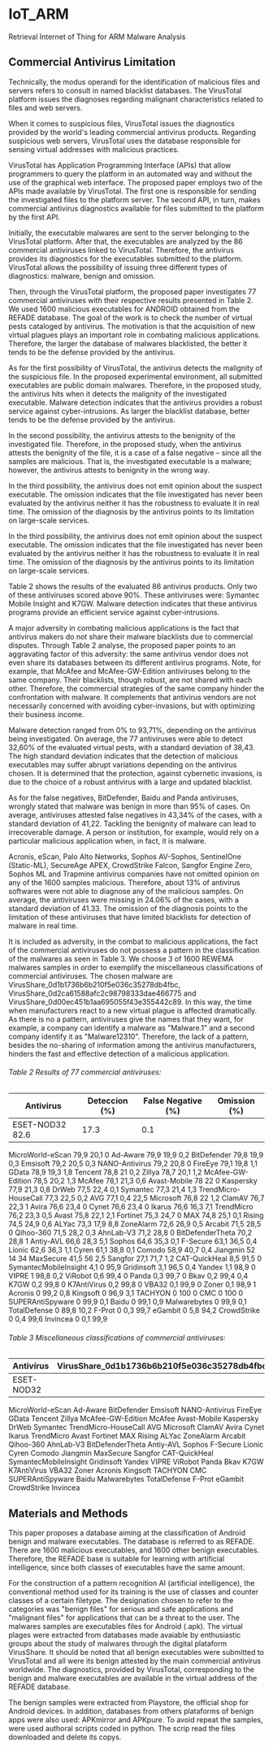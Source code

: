 # IoT_ARM
Retrieval Internet of Thing for  ARM Malware Analysis

## Commercial Antivirus Limitation

Technically, the modus operandi for the identification of malicious files and servers refers to consult in named blacklist databases. The VirusTotal platform issues the diagnoses regarding malignant characteristics related to files and web servers.

When it comes to suspicious files, VirusTotal issues the diagnostics provided by the world's leading commercial antivirus products. Regarding suspicious web servers, VirusTotal uses the database responsible for sensing virtual addresses with malicious practices.

VirusTotal has Application Programming Interface (APIs) that allow programmers to query the platform in an automated way and without the use of the graphical web interface. The proposed paper employs two of the APIs made available by VirusTotal. The first one is responsible for sending the investigated files to the platform server. The second API, in turn, makes commercial antivirus diagnostics available for files submitted to the platform by the first API.

Initially, the executable malwares are sent to the server belonging to the VirusTotal platform. After that, the executables are analyzed by the 86 commercial antiviruses linked to VirusTotal. Therefore, the antivirus provides its diagnostics for the executables submitted to the platform. VirusTotal allows the possibility of issuing three different types of diagnostics: malware, benign and omission.

Then, through the VirusTotal platform, the proposed paper investigates 77 commercial antiviruses with their respective results presented in Table 2. We used 1600 malicious executables for ANDROID obtained from the REFADE database. The goal of the work is to check the number of virtual pests cataloged by antivirus. The motivation is that the acquisition of new virtual plagues plays an important role in combating malicious applications. Therefore, the larger the database of malwares blacklisted, the better it tends to be the defense provided by the antivirus.

As for the first possibility of VirusTotal, the antivirus detects the malignity of the suspicious file. In the proposed experimental environment, all submitted executables are public domain malwares. Therefore, in the proposed study, the antivirus hits when it detects the malignity of the investigated executable. Malware detection indicates that the antivirus provides a robust service against cyber-intrusions. As larger the blacklist database, better tends to be the defense provided by the antivirus.

In the second possibility, the antivirus attests to the benignity of the investigated file. Therefore, in the proposed study, when the antivirus attests the benignity of the file, it is a case of a false negative – since all the samples are malicious. That is, the investigated executable is a malware; however, the antivirus attests to benignity in the wrong way.

In the third possibility, the antivirus does not emit opinion about the suspect executable. The omission indicates that the file investigated has never been evaluated by the antivirus neither it has the robustness to evaluate it in real time. The omission of the diagnosis by the antivirus points to its limitation on large-scale services.

In the third possibility, the antivirus does not emit opinion about the suspect executable. The omission indicates that the file investigated has never been evaluated by the antivirus neither it has the robustness to evaluate it in real time. The omission of the diagnosis by the antivirus points to its limitation on large-scale services.

Table 2 shows the results of the evaluated 86 antivirus products. Only two of these antiviruses scored above 90%. These antiviruses were: Symantec Mobile Insight and K7GW. Malware detection indicates that these antivirus programs provide an efficient service against cyber-intrusions.

A major adversity in combating malicious applications is the fact that antivirus makers do not share their malware blacklists due to commercial disputes. Through Table 2 analyse, the proposed paper points to an aggravating factor of this adversity: the same antivirus vendor does not even share its databases between its different antivirus programs. Note, for example, that McAfee and McAfee-GW-Edition antiviruses belong to the same company. Their blacklists, though robust, are not shared with each other. Therefore, the commercial strategies of the same company hinder the confrontation with malware. It complements that antivirus vendors are not necessarily concerned with avoiding cyber-invasions, but with optimizing their business income.

Malware detection ranged from 0% to 93,71%, depending on the antivirus being investigated. On average, the 77 antiviruses were able to detect 32,60% of the evaluated virtual pests, with a standard deviation of 38,43. The high standard deviation indicates that the detection of malicious executables may suffer abrupt variations depending on the antivirus chosen. It is determined that the protection, against cybernetic invasions, is due to the choice of a robust antivirus with a large and updated blacklist.

As for the false negatives, BitDefender, Baidu and Panda antiviruses, wrongly stated that malware was benign in more than 95% of cases. On average, antiviruses attested false negatives in 43,34% of the cases, with a standard deviation of 41,22. Tackling the benignity of malware can lead to irrecoverable damage. A person or institution, for example, would rely on a particular malicious application when, in fact, it is malware.

Acronis, eScan, Palo Alto Networks, Sophos AV-Sophos, SentinelOne (Static-ML), SecureAge APEX, CrowdStrike Falcon, Sangfor Engine Zero, Sophos ML and Trapmine antivirus companies have not omitted opinion on any of the 1600 samples malicious. Therefore, about 13% of antivirus softwares were not able to diagnose any of the malicious samples. On average, the antiviruses were missing in 24.06% of the cases, with a standard deviation of 41.33. The omission of the diagnosis points to the limitation of these antiviruses that have limited blacklists for detection of malware in real time.

It is included as adversity, in the combat to malicious applications, the fact of the commercial antiviruses do not possess a pattern in the classification of the malwares as seen in Table 3. We choose 3 of 1600 REWEMA malwares samples in order to exemplify the miscellaneous classifications of commercial antiviruses. The chosen malware are VirusShare_0d1b1736b6b210f5e036c35278db4fbc, VirusShare_0d2ca61588afc2c98798333dae466775 and VirusShare_0d00ec451b1aa695055f43e355442c89. In this way, the time when manufacturers react to a new virtual plague is affected dramatically. As there is no a pattern, antiviruses give the names that they want, for example, a company can identify a malware as "Malware.1" and a second company identify it as "Malware12310". Therefore, the lack of a pattern, besides the no-sharing of information among the antivirus manufacturers, hinders the fast and effective detection of a malicious application.

###### Table 2 Results of 77 commercial antiviruses:

Antivirus |	Deteccion (%) |	False Negative (%) |	Omission (%)
--------- | ------------- | ------------------ | -------------
ESET-NOD32	82.6 |	17.3 |	0.1 |
MicroWorld-eScan	79,9	20,1	0
Ad-Aware	79,9	19,9	0,2
BitDefender	79,8	19,9	0,3
Emsisoft	79,2	20,5	0,3
NANO-Antivirus	79,2	20,8	0
FireEye	79,1	19,8	1,1
GData	78,9	19,3	1,8
Tencent	78,8	21	0,2
Zillya	78,7	20,1	1,2
McAfee-GW-Edition	78,5	20,2	1,3
McAfee	78,1	21,3	0,6
Avast-Mobile	78	22	0
Kaspersky	77,9	21,3	0,8
DrWeb	77,5	22,4	0,1
Symantec	77,3	21,4	1,3
TrendMicro-HouseCall	77,3	22,5	0,2
AVG	77,1	0,4	22,5
Microsoft	76,8	22	1,2
ClamAV	76,7	22,3	1
Avira	76,6	23,4	0
Cynet	76,6	23,4	0
Ikarus	76,6	16,3	7,1
TrendMicro	76,2	23,3	0,5
Avast	75,8	22,1	2,1
Fortinet	75,3	24,7	0
MAX	74,8	25,1	0,1
Rising	74,5	24,9	0,6
ALYac	73,3	17,9	8,8
ZoneAlarm	72,6	26,9	0,5
Arcabit	71,5	28,5	0
Qihoo-360	71,5	28,2	0,3
AhnLab-V3	71,2	28,8	0
BitDefenderTheta	70,2	28,8	1
Antiy-AVL	66,6	28,3	5,1
Sophos	64,6	35,3	0,1
F-Secure	63,1	36,5	0,4
Lionic	62,6	36,3	1,1
Cyren	61,1	38,8	0,1
Comodo	58,9	40,7	0,4
Jiangmin	52	14	34
MaxSecure	41,5	56	2,5
Sangfor	27,1	71,7	1,2
CAT-QuickHeal	8,5	91,5	0
SymantecMobileInsight	4,1	0	95,9
Gridinsoft	3,1	96,5	0,4
Yandex	1,1	98,9	0
VIPRE	1	98,8	0,2
ViRobot	0,6	99,4	0
Panda	0,3	99,7	0
Bkav	0,2	99,4	0,4
K7GW	0,2	99,8	0
K7AntiVirus	0,2	99,8	0
VBA32	0,1	99,9	0
Zoner	0,1	98,9	1
Acronis	0	99,2	0,8
Kingsoft	0	96,9	3,1
TACHYON	0	100	0
CMC	0	100	0
SUPERAntiSpyware	0	99,9	0,1
Baidu	0	99,1	0,9
Malwarebytes	0	99,9	0,1
TotalDefense	0	89,8	10,2
F-Prot	0	0,3	99,7
eGambit	0	5,8	94,2
CrowdStrike	0	0,4	99,6
Invincea	0	0,1	99,9

###### Table 3 Miscellaneous classifications of commercial antiviruses:

Antivírus |	VirusShare_0d1b1736b6b210f5e036c35278db4fbc |	VirusShare_0d2ca61588afc2c98798333dae466775 |	VirusShare_0d00ec451b1aa695055f43e355442c89
--------- | ------------------------------------------- | ------------------------------------------- | --------------------------------------------
ESET-NOD32 |  | | |
MicroWorld-eScan
Ad-Aware
BitDefender
Emsisoft
NANO-Antivirus
FireEye
GData
Tencent
Zillya
McAfee-GW-Edition
McAfee
Avast-Mobile
Kaspersky
DrWeb
Symantec
TrendMicro-HouseCall
AVG
Microsoft
ClamAV
Avira
Cynet
Ikarus
TrendMicro
Avast
Fortinet
MAX
Rising
ALYac
ZoneAlarm
Arcabit
Qihoo-360
AhnLab-V3
BitDefenderTheta
Antiy-AVL
Sophos
F-Secure
Lionic
Cyren
Comodo
Jiangmin
MaxSecure
Sangfor
CAT-QuickHeal
SymantecMobileInsight
Gridinsoft
Yandex
VIPRE
ViRobot
Panda
Bkav
K7GW
K7AntiVirus
VBA32
Zoner
Acronis
Kingsoft
TACHYON
CMC
SUPERAntiSpyware
Baidu
Malwarebytes
TotalDefense
F-Prot
eGambit
CrowdStrike
Invincea



## Materials and Methods

This paper proposes a database aiming at the classification of Android benign and malware executables. The database is referred to as REFADE. There are 1600 malicious executables, and 1600 other benign executables. Therefore, the REFADE base is suitable for learning with artificial intelligence, since both classes of executables have the same amount.

For the construction of a pattern recognition AI (artificial intelligence), the conventional method used for its training is the use of classes and counter classes of a certain filetype. The designation chosen to refer to the categories was "benign files" for serious and safe applications and "malignant files" for applications that can be a threat to the user. The malwares samples are executables files for Android (.apk). The virtual plages were extracted from databases made avaiable by enthusiastic groups about the study of malwares through the digital plataform VirusShare. It should be noted that all benign executables were submitted to VirusTotal and all were its benign attested by the main commercial antivirus worldwide. The diagnostics, provided by VirusTotal, corresponding to the benign and malware executables are available in the virtual address of the REFADE database.

The benign samples were extracted from Playstore, the official shop for Android devices. In addition, databases from others plataforms of benign apps were also used: APKmirror and APKpure. To avoid repeat the samples, were used authoral scripts coded in python. The scrip read the files downloaded and delete its copys.
